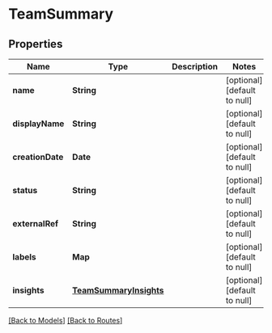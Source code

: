 # TeamSummary
## Properties

| Name | Type | Description | Notes |
|------------ | ------------- | ------------- | -------------|
| **name** | **String** |  | [optional] [default to null] |
| **displayName** | **String** |  | [optional] [default to null] |
| **creationDate** | **Date** |  | [optional] [default to null] |
| **status** | **String** |  | [optional] [default to null] |
| **externalRef** | **String** |  | [optional] [default to null] |
| **labels** | **Map** |  | [optional] [default to null] |
| **insights** | [**TeamSummaryInsights**](TeamSummaryInsights.md) |  | [optional] [default to null] |

[[Back to Models]](../overview#models) [[Back to Routes]](../overview#routes)

